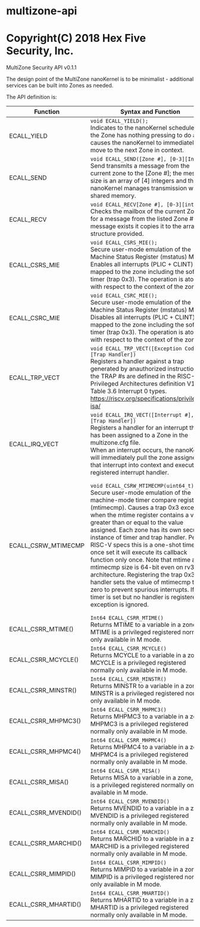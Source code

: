 # multizone-api
# Copyright(C) 2018 Hex Five Security, Inc.
MultiZone Security API v0.1.1

The design point of the MultiZone nanoKernel is to be minimalist - additional services can be built into Zones as needed.

The API definition is:

|Function |	Syntax and Function |	Example |
|---------|---------------------|---------|
|ECALL_YIELD|`void ECALL_YIELD();`<br> Indicates to the nanoKernel scheduler that the Zone has nothing pressing to do and causes the nanoKernel to immediately move to the next Zone in context.| `ECALL_YIELD();`<br>In the case of a three zone implementation with a tick time of 10ms, the maximum time to come back to context is 20ms, faster if the other zones Yield as well.|
|ECALL_SEND|`void ECALL_SEND([Zone #], [0-3][Int]);`<br> Send transmits a message from the current zone to the [Zone #]; the message size is an array of [4] integers and the nanoKernel manages transmission with no shared memory.|`ECALL_SEND(1, {201, 0, 0 ,0});`<br>Sends an array to Zone 1 of {201, 0, 0, 0}|
|ECALL_RECV|`void ECALL_RECV[Zone #], [0-3][int]);`<br>Checks the mailbox of the current Zone for a message from the listed Zone #, if a message exists it copies it to the array structure provided.|	`int msg[4]={0,0,0,0};`<br>`ECALL_RECV(1, msg);`<br>If a message exists in the mailbox from zone 1, it copies it to msg, otherwise msg value is unchanged.|
|ECALL_CSRS_MIE|`void ECALL_CSRS_MIE();`<br>Secure user-mode emulation of the Machine Status Register (mstatus) MIE bit. Enables all interrupts (PLIC + CLINT) mapped to the zone including the soft timer (trap 0x3). The operation is atomic with respect to the context of the zone.| `ECALL_CSRS_MIE();`|
|ECALL_CSRC_MIE|`void ECALL_CSRC_MIE();`<br>Secure user-mode emulation of the Machine Status Register (mstatus) MIE bit. Disables all interrupts (PLIC + CLINT) mapped to the zone including the soft timer (trap 0x3). The operation is atomic with respect to the context of the zone.| `ECALL_CSRC_MIE();`|
|ECALL_TRP_VECT	|`void ECALL_TRP_VECT([Exception Code], [Trap Handler])`<br>Registers a handler against a trap generated by anauthorized instructions; the TRAP #s are defined in the RISC-V Privileged Architectures definition V1.1, Table 3.6 Interrupt 0 types. https://riscv.org/specifications/privileged-isa/ |`ECALL_TRP_VECT(0x0, trap_0x0_handler);`<br>Where trap_0x0_handler is registered at the User level of privilege with:<br>`Void trap_0x0_handler(void)__attribute__((interrupt("user")));`<br>`void trap_0x0_handler(void){`<br>`     // Your handler code here`<br>`}`|
|ECALL_IRQ_VECT	|`void ECALL_IRQ_VECT([Interrupt #], [Trap Handler])`<br>Registers a handler for an interrupt that has been assigned to a Zone in the multizone.cfg file. <br> When an interrupt occurs, the nanoKernel will immediately pull the zone assigned to that interrupt into context and execute the registered interrupt handler.	|`ECALL_IRQ_VECT(11, button_0_handler);`<br>Where button_0_handler is a registered at the user level of privilege with:<br>`void button_1_handler(void)__attribute__((interrupt("user")));`<br>`void button_1_handler(void){`<br>`  // interrupt handler here`<br>`}`|
|ECALL_CSRW_MTIMECMP	|`void ECALL_CSRW_MTIMECMP(uint64_t)`<br>Secure user-mode emulation of the machine-mode timer compare register (mtimecmp). Causes a trap 0x3 exception when the mtime register contains a value greater than or equal to the value assigned. Each zone has its own secure instance of timer and trap handler. Per RISC-V specs this is a one-shot timer: once set it will execute its callback function only once. Note that mtime and mtimecmp size is 64-bit even on rv32 architecture. Registering the trap 0x3 handler sets the value of mtimecmp to zero to prevent spurious interrupts. If the timer is set but no handler is registered the exception is ignored.	| `#include <libhexfive.h>` <br> `...` <br> <br> `void trap_0x3_handler(void)__attribute__((interrupt("user")));` <br> `void trap_0x3_handler(void){` <br>   `// do something `<br>`	// restart the timer` <br>`	uint64_t T = 10; // ms `<br>`	uint64_t T0 = ECALL_CSRR_MTIME();` <br>	`uint64_t T1 = T0 + T*32768/1000; `<br>` 	ECALL_CSRR_MTIMECMP(T1); `<br> <br> `} `<br> `...` <br> `main () { `<br> `ECALL_TRP_VECT(0x3, trap_0x3_handler); // register 0x3 Soft timer `<br>	`while(1){` <br> `	// do many things `<br>	`} `<br>` } `<br>
|ECALL_CSRR_MTIME()|`Int64 ECALL_CSRR_MTIME()`<br>	Returns MTIME to a variable in a zone, MTIME is a privileged registered normally only available in M mode.	|`Int64 mtime = ECALL_CSRR_MTIME();`|
|ECALL_CSRR_MCYCLE()|`Int64 ECALL_CSRR_MCYCLE()`<br>	Returns MCYCLE to a variable in a zone, MCYCLE is a privileged registered normally only available in M mode.	|`Int64 mcycle = ECALL_CSRR_MCYCLE();`
|ECALL_CSRR_MINSTR()|`Int64 ECALL_CSRR_MINSTR()`<br>	Returns MINSTR to a variable in a zone, MINSTR is a privileged registered normally only available in M mode.	|`Int64 minstr = ECALL_CSRR_MINSTR();`
|ECALL_CSRR_MHPMC3()|`Int64 ECALL_CSRR_MHPMC3()`<br>	Returns MHPMC3 to a variable in a zone, MHPMC3 is a privileged registered normally only available in M mode.	|`Int64 mhpmc3 = ECALL_CSRR_MHPMC3();`
|ECALL_CSRR_MHPMC4()|`Int64 ECALL_CSRR_MHPMC4()`<br>	Returns MHPMC4 to a variable in a zone, MHPMC4 is a privileged registered normally only available in M mode.	|`Int64 mhpmc3 = ECALL_CSRR_MHPMC4();`
|ECALL_CSRR_MISA()|`Int64 ECALL_CSRR_MISA()`<br>	Returns MISA to a variable in a zone, MISA is a privileged registered normally only available in M mode.	|`Int64 misa = ECALL_CSRR_MISA();`
|ECALL_CSRR_MVENDID()|`Int64 ECALL_CSRR_MVENDID()`<br>	Returns MVENDID to a variable in a zone, MVENDID is a privileged registered normally only available in M mode.	|`Int64 misa = ECALL_CSRR_MVENDID();`
|ECALL_CSRR_MARCHID()|`Int64 ECALL_CSRR_MARCHID()`<br>	Returns MARCHID to a variable in a zone, MARCHID is a privileged registered normally only available in M mode.	|`Int64 marchid = ECALL_CSRR_MARCHID();`
|ECALL_CSRR_MIMPID()|`Int64 ECALL_CSRR_MIMPID()`<br>	Returns MIMPID to a variable in a zone,  MIMPID  is a privileged registered normally only available in M mode.	|`Int64 mimpid = ECALL_CSRR_ MIMPID ();`
|ECALL_CSRR_MHARTID()|`Int64 ECALL_CSRR_MHARTID()`<br>	Returns MHARTID to a variable in a zone,  MHARTID is a privileged registered normally only available in M mode.	|`Int64 mhardid = ECALL_CSRR_ MHARTID ();`

